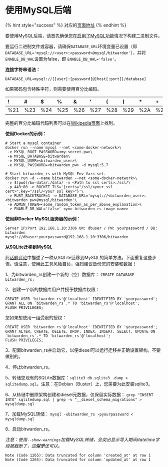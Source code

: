 # 使用MySQL后端

{% hint style="success" %}
对应的[页面地址](https://github.com/dani-garcia/bitwarden_rs/wiki/Using-the-MySQL-Backend)
{% endhint %}

要使用MySQL后端，请首先确保您在[启用了MySQL功能](../deployment/building-binary.md#mysql-hou-duan)情况下构建二进制文件。

要运行二进制文件或容器，请确保`DATABASE_URL`环境变量已设置（即`DATABASE_URL='mysql://<user>:<password>@mysql/bitwarden'`），并将`ENABLE_DB_WAL`设置为false，即 `ENABLE_DB_WAL='false'`。

**连接字符串语法：**

```text
DATABASE_URL=mysql://[[user]:[password]@]host[:port][/database]
```

如果密码包含特殊字符，则需要使用百分比编码。

| ! | \# | $ | % | & | ' | \( | \) | \* | + | , | / | : | ; | = | ? | @ | \[ | \] |
| :--- | :--- | :--- | :--- | :--- | :--- | :--- | :--- | :--- | :--- | :--- | :--- | :--- | :--- | :--- | :--- | :--- | :--- | :--- |
| %21 | %23 | %24 | %25 | %26 | %27 | %28 | %29 | %2A | %2B | %2C | %2F | %3A | %3B | %3D | %3F | %40 | %5B | %5D |

完整的百分比编码代码列表可以在[Wikipedia页面](https://en.wikipedia.org/wiki/Percent-encoding#Percent-encoding_reserved_characters)上找到。

**使用Docker的示例：**

```text
# Start a mysql container
docker run --name mysql --net <some-docker-network>\
 -e MYSQL_ROOT_PASSWORD=<my-secret-pw>\
 -e MYSQL_DATABASE=bitwarden\
 -e MYSQL_USER=<bitwarden_user>\
 -e MYSQL_PASSWORD=<bitwarden_pw> -d mysql:5.7

# Start bitwarden_rs with MySQL Env Vars set.
docker run -d --name bitwarden --net <some-docker-network>\
 -v $(pwd)/bw-data/:/data/ -v <Path to ssl certs>:/ssl/\
 -p 443:80 -e ROCKET_TLS='{certs="/ssl/<your ssl cert>",key="/ssl/<your ssl key>"}'\
 -e RUST_BACKTRACE=1 -e DATABASE_URL='mysql://<bitwarden_user>:<bitwarden_pw>@mysql/bitwarden'\
 -e ADMIN_TOKEN=<some_random_token_as_per_above_explanation>\
 -e ENABLE_DB_WAL='false' <you bitwarden_rs image name>
```

**使用非Docker MySQL服务器的示例：**

```text
Server IP/Port 192.168.1.10:3306 UN: dbuser / PW: yourpassword / DB: bitwarden
mysql://dbuser:yourpassword@192.168.1.10:3306/bitwarden
```

**从SQLite迁移到MySQL**

此[话题评论](https://github.com/dani-garcia/bitwarden_rs/issues/497#issuecomment-511827057)中描述了一种从SQLite迁移到MySQL的简单方法。下面重复这些步骤。请注意，使用此工具风险自负，强烈建议备份您的安装和数据！

1、为bitwarden\_rs创建一个新的（空）数据库： `CREATE DATABASE bitwarden_rs;`

2、创建一个新的数据库用户并授予数据库权限：

```text
CREATE USER 'bitwarden_rs'@'localhost' IDENTIFIED BY 'yourpassword';
GRANT ALL ON `bitwarden_rs`.* TO 'bitwarden_rs'@'localhost';
FLUSH PRIVILEGES;
```

您如果想使用一组受限的授权：

```text
CREATE USER 'bitwarden_rs'@'localhost' IDENTIFIED BY 'yourpassword';
GRANT ALTER, CREATE, DELETE, DROP, INDEX, INSERT, SELECT, UPDATE ON `bitwarden_rs`.* TO 'bitwarden_rs'@'localhost';
FLUSH PRIVILEGES;
```

3、配置bitwarden\_rs并启动它，以便diesel可以运行迁移并正确设置架构。不要做别的。

4、停止bitwarden\_rs。

5、转储您现有的SQLite数据库：`sqlite3 db.sqlite3 .dump > sqlitedump.sql`。注意：在Debian（Buster）上，您需要为此安装sqlite3。

6、从转储中删除架构创建和diesel元数据，仅保留实际数据： `grep "INSERT INTO" sqlitedump.sql | grep -v "__diesel_schema_migrations" > mysqldump.sql`

7、加载MySQL转储： `mysql -ubitwarden_rs -pyourpassword < mysqldump.sql`

8、启动bitwarden\_rs。

_注意：使用`--show-warnings`加载MySQL转储，会突出显示导入期间datetime字段被截断了，这**似乎**还可以。_

```text
Note (Code 1265): Data truncated for column 'created_at' at row 1
Note (Code 1265): Data truncated for column 'updated_at' at row 1
```

